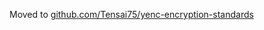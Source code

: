 Moved to [github.com/Tensai75/yenc-encryption-standards](https://github.com/Tensai75/yenc-encryption-standards)
